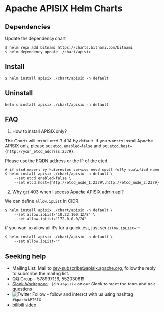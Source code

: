 <!--
#
# Licensed to the Apache Software Foundation (ASF) under one or more
# contributor license agreements.  See the NOTICE file distributed with
# this work for additional information regarding copyright ownership.
# The ASF licenses this file to You under the Apache License, Version 2.0
# (the "License"); you may not use this file except in compliance with
# the License.  You may obtain a copy of the License at
#
#     http://www.apache.org/licenses/LICENSE-2.0
#
# Unless required by applicable law or agreed to in writing, software
# distributed under the License is distributed on an "AS IS" BASIS,
# WITHOUT WARRANTIES OR CONDITIONS OF ANY KIND, either express or implied.
# See the License for the specific language governing permissions and
# limitations under the License.
#
-->

# Apache APISIX Helm Charts

## Dependencies

Update the dependency chart 

```shell
$ helm repo add bitnami https://charts.bitnami.com/bitnami
$ helm dependency update ./chart/apisix
```

## Install

```shell
$ helm install apisix ./chart/apisix -n default
```

## Uninstall

```shell
helm uninstall apisix ./chart/apisix -n default
```

## FAQ

1. How to install APISIX only?

The Charts will install etcd 3.4.14 by default. If you want to install Apache APISIX only, please set `etcd.enabled=false` and set `etcd.host={http://your_etcd_address:2379}`.

Please use the FQDN address or the IP of the etcd.

```shell
# if etcd export by kubernetes service need spell fully qualified name
$ helm install apisix ./chart/apisix -n default \
    --set etcd.enabled=false \
    --set etcd.host={http://etcd_node_1:2379\,http://etcd_node_2:2379}
```

2. Why get 403 when I access Apache APISIX admin api?

We can define `allow.ipList` in CIDR.

```shell
$ helm install apisix ./chart/apisix -n default \
    --set allow.ipList="10.22.100.12/8" \
    --set allow.ipList="172.0.0.0/24"
```

If you want to allow all IPs for a quick test, just set `allow.ipList=""`

```shell
$ helm install apisix ./chart/apisix -n default \
    --set allow.ipList=""
```

## Seeking help

- Mailing List: Mail to dev-subscribe@apisix.apache.org, follow the reply to subscribe the mailing list.
- QQ Group - 578997126, 552030619
- [Slack Workspace](http://s.apache.org/slack-invite) - join `#apisix` on our Slack to meet the team and ask questions
- ![Twitter Follow](https://img.shields.io/twitter/follow/ApacheAPISIX?style=social) - follow and interact with us using hashtag `#ApacheAPISIX`
- [bilibili video](https://space.bilibili.com/551921247)

